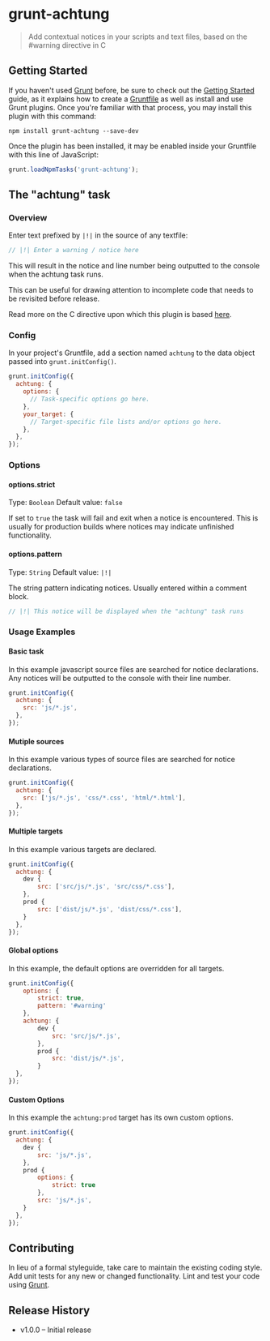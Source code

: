 # grunt-achtung

> Add contextual notices in your scripts and text files, based on the #warning directive in C

## Getting Started

If you haven't used [Grunt](http://gruntjs.com/) before, be sure to check out the [Getting Started](http://gruntjs.com/getting-started) guide, as it explains how to create a [Gruntfile](http://gruntjs.com/sample-gruntfile) as well as install and use Grunt plugins. Once you're familiar with that process, you may install this plugin with this command:

```shell
npm install grunt-achtung --save-dev
```

Once the plugin has been installed, it may be enabled inside your Gruntfile with this line of JavaScript:

```js
grunt.loadNpmTasks('grunt-achtung');
```

## The "achtung" task

### Overview

Enter text prefixed by `|!|` in the source of any textfile:

```js
// |!| Enter a warning / notice here
```

This will result in the notice and line number being outputted to the console when the achtung task runs.

This can be useful for drawing attention to incomplete code that needs to be revisited before release.

Read more on the C directive upon which this plugin is based [here](http://embeddedgurus.com/stack-overflow/2011/09/effective-c-tip-9-%E2%80%93-use-warning/).

### Config

In your project's Gruntfile, add a section named `achtung` to the data object passed into `grunt.initConfig()`.

```js
grunt.initConfig({
  achtung: {
    options: {
      // Task-specific options go here.
    },
    your_target: {
      // Target-specific file lists and/or options go here.
    },
  },
});
```

### Options

#### options.strict
Type: `Boolean`
Default value: `false`

If set to `true` the task will fail and exit when a notice is encountered. This is usually 
for production builds where notices may indicate unfinished functionality.

#### options.pattern
Type: `String`
Default value: `|!|`

The string pattern indicating notices. Usually entered within a comment block.

```js
// |!| This notice will be displayed when the "achtung" task runs
```

### Usage Examples

#### Basic task

In this example javascript source files are searched for notice declarations. 
Any notices will be outputted to the console with their line number.

```js
grunt.initConfig({
  achtung: {
    src: 'js/*.js',
  },
});
```

#### Mutiple sources

In this example various types of source files are searched for notice declarations. 

```js
grunt.initConfig({
  achtung: {
    src: ['js/*.js', 'css/*.css', 'html/*.html'],
  },
});
```

#### Multiple targets

In this example various targets are declared.

```js
grunt.initConfig({
  achtung: {
    dev {
    	src: ['src/js/*.js', 'src/css/*.css'],
    },
    prod {
    	src: ['dist/js/*.js', 'dist/css/*.css'],
    }
  },
});
```

#### Global options
In this example, the default options are overridden for all targets.

```js
grunt.initConfig({
	options: {
		strict: true,
		pattern: '#warning'
	},  
	achtung: {
		dev {
			src: 'src/js/*.js',
		},
		prod {
			src: 'dist/js/*.js',
		}
  },
});
```
#### Custom Options
In this example the `achtung:prod` target has its own custom options.

```js
grunt.initConfig({
  achtung: {
    dev {
    	src: 'js/*.js',
    },
    prod {
    	options: {
    		strict: true
    	},
    	src: 'js/*.js',
    }
  },
});
```

## Contributing
In lieu of a formal styleguide, take care to maintain the existing coding style. Add unit tests for any new or changed functionality. Lint and test your code using [Grunt](http://gruntjs.com/).

## Release History
- v1.0.0 – Initial release
